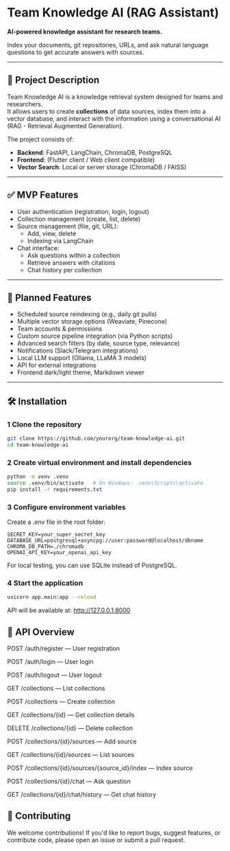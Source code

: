 # Team Knowledge AI (RAG Assistant)

**AI-powered knowledge assistant for research teams.**  

Index your documents, git repositories, URLs, and ask natural language questions to get accurate answers with sources.

---

## 🔎 Project Description

Team Knowledge AI is a knowledge retrieval system designed for teams and researchers.  
It allows users to create **collections** of data sources, index them into a vector database, and interact with the information using a conversational AI (RAG - Retrieval Augmented Generation).

The project consists of:
- **Backend**: FastAPI, LangChain, ChromaDB, PostgreSQL
- **Frontend**: (Flutter client / Web client compatible)
- **Vector Search**: Local or server storage (ChromaDB / FAISS)

---

## ✅ MVP Features

- User authentication (registration, login, logout)
- Collection management (create, list, delete)
- Source management (file, git, URL):
  - Add, view, delete
  - Indexing via LangChain
- Chat interface:
  - Ask questions within a collection
  - Retrieve answers with citations
  - Chat history per collection

---

## 🚀 Planned Features

- Scheduled source reindexing (e.g., daily git pulls)
- Multiple vector storage options (Weaviate, Pinecone)
- Team accounts & permissions
- Custom source pipeline integration (via Python scripts)
- Advanced search filters (by date, source type, relevance)
- Notifications (Slack/Telegram integrations)
- Local LLM support (Ollama, LLaMA 3 models)
- API for external integrations
- Frontend dark/light theme, Markdown viewer

---

## 🛠️ Installation

### 1 Clone the repository

```bash
git clone https://github.com/yourorg/team-knowledge-ai.git
cd team-knowledge-ai
```

### 2 Create virtual environment and install dependencies
```bash
python -m venv .venv
source .venv/bin/activate   # On Windows: .venv\Scripts\activate
pip install -r requirements.txt
```

### 3 Configure environment variables

Create a .env file in the root folder:

```env
SECRET_KEY=your_super_secret_key
DATABASE_URL=postgresql+asyncpg://user:password@localhost/dbname
CHROMA_DB_PATH=./chromadb
OPENAI_API_KEY=your_openai_api_key
```

For local testing, you can use SQLite instead of PostgreSQL.

### 4 Start the application

```bash
uvicorn app.main:app --reload
```

API will be available at: http://127.0.0.1:8000

## 📖 API Overview

POST /auth/register — User registration

POST /auth/login — User login

POST /auth/logout — User logout

GET /collections — List collections

POST /collections — Create collection

GET /collections/{id} — Get collection details

DELETE /collections/{id} — Delete collection

POST /collections/{id}/sources — Add source

GET /collections/{id}/sources — List sources

POST /collections/{id}/sources/{source_id}/index — Index source

POST /collections/{id}/chat — Ask question

GET /collections/{id}/chat/history — Get chat history

## 👥 Contributing

We welcome contributions!
If you'd like to report bugs, suggest features, or contribute code, please open an issue or submit a pull request.